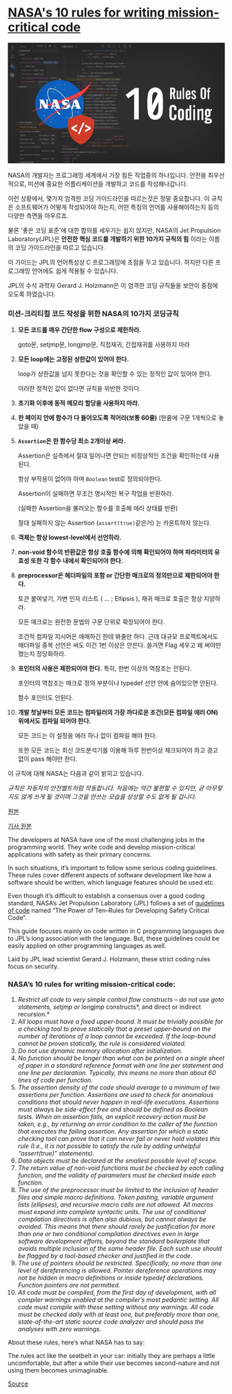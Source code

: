 # [NASA's 10 rules for writing mission-critical code](https://altbulletin.com/how-to-code-like-the-top-programmers-at-nasa-10-critical-rules/)
![image](image.jpg)



NASA의 개발자는 프로그래밍 세계에서 가장 힘든 직업중의 하나입니다. 안전을 최우선적으로, 미션에 중요한 어플리케이션을 개발하고 코드를 작성해나갑니다.

이런 상황에서, 몇가지 엄격한 코딩 가이드라인을 따르는것은 정말 중요합니다. 이 규칙은 소프트웨어가 어떻게 작성되어야 하는지, 어떤 특징의 언어를 사용해야하는지 등의 다양한 측면을 아우르죠.

물론 '좋은 코딩 표준'에 대한 합의를 세우기는 쉽지 않지만, NASA의 Jet Propulsion Laboratory(JPL)은 **안전한 핵심 코드를 개발하기 위한 10가지 규칙의 힘** 이라는 이름의 코딩 가이드라인을 따르고 있습니다.

이 가이드는 JPL의 언어특성상 C 프로그래밍에 초점을 두고 있습니다. 하지만 다른 프로그래밍 언어에도 쉽게 적용될 수 있습니다.

JPL의 수석 과학자 Gerard J. Holzmann은 이 엄격한 코딩 규칙들을 보안이 중점에 오도록 하였습니다.



### 미션-크리티컬 코드 작성을 위한 NASA의 10가지 코딩규칙

1. **모든 코드를 매우 간단한 flow 구성으로 제한하라.**

   goto문, setjmp문, longjmp문, 직접재귀, 간접재귀를 사용하지 마라

2. **모든 loop에는 고정된 상한값이 있어야 한다.**

   loop가 상한값을 넘지 못한다는 것을 확인할 수 있는 정적인 값이 있어야 한다.

   이러한 정적인 값이 없다면 규칙을 위반한 것이다.

3. **초기화 이후에 동적 메모리 할당을 사용하지 마라.**

4. **한 페이지 안에 함수가 다 들어오도록 적어라(보통 60줄)** (한줄에 구문 1개씩으로 놓았을 때)

5. **`Assertion`은 한 함수당 최소 2개이상 써라.** 

   Assertion은 실측에서 절대 일어나면 안되는 비정상적인 조건을 확인하는데 사용된다.

   항상 부작용이 없어야 하며 `Boolean` test로 정의되야한다.

   Assertion이 실패하면 무조건 명시적인 복구 작업을 반환하라.

   (실패한 Assertion을 불러오는 함수를 호출해 에러 상태를 반환)

   절대 실패하지 않는 Assertion (`assert(true)`같은거) 는 카운트하지 않는다.

6. **객체는 항상 lowest-level에서 선언하라.**

7. **non-void 함수의 반환값은 항상 호출 함수에 의해 확인되어야 하며 파라미터의 유효성 또한 각 함수 내에서 확인되어야 한다.**

8. **preprocessor은 헤더파일의 포함 or 간단한 매크로의 정의만으로 제한되어야 한다.** 

   토큰 붙여넣기, 가변 인자 리스트 ( ... ; Ellipsis ),  재귀 매크로 호출은 항상 지양하라.

   모든 매크로는 완전한 문법의 구문 단위로 확장되어야 한다.

   조건적 컴파일 지시어은 애매하긴 한데 봐줄만 하다. 근데 대규모 프로젝트에서도 헤더파일 중복 선언은 써도 이건 1번 이상은 안쓴다. 쓸거면 Flag 세우고 왜 써야만 했는지 정당화하라.

9. **포인터의 사용은 제한되어야 한다.** 특히, 한번 이상의 역참조는 안된다.

   포인터의 역참조는 매크로 정의 부분이나 typedef 선언 안에 숨어있으면 안된다.

   함수 포인터도 안된다.

10. **개발 첫날부터 모든 코드는 컴파일러의 가장 까다로운 조건(모든 컴파일 에러 ON) 위에서도 컴파일 되어야 한다.**

    모든 코드는 이 설정을 에러 하나 없이 컴파일 해야 한다.

    또한 모든 코드는 최신 코드분석기를 이용해 하루 한번이상 체크되어야 하고 경고 없이 pass 해야만 한다.



이 규칙에 대해 NASA는 다음과 같이 밝히고 있습니다.

*규칙은 자동차의 안전벨트처럼 작동합니다. 처음에는 약간 불편할 수 있지만, 곧 아무렇지도 않게 쓰게 될 것이며 그것을 안쓰는 모습을 상상할 수도 없게 될 겁니다.*  

[원본](http://pixelscommander.com/wp-content/uploads/2014/12/P10.pdf)

[기사 원본](https://altbulletin.com/how-to-code-like-the-top-programmers-at-nasa-10-critical-rules/)



The developers  at NASA have one of the most challenging jobs in the programming world.  They write code and develop mission-critical applications with safety as  their primary concerns.

In such situations, it’s important to follow some serious coding  guidelines. These rules cover different aspects of software development  like how a software should be written, which language features should be  used etc.

Even though it’s difficult to establish a consensus over a good  coding standard, NASA’s Jet Propulsion Laboratory (JPL) follows a set  of [guidelines of code](http://pixelscommander.com/wp-content/uploads/2014/12/P10.pdf) named “The Power of Ten–Rules for Developing Safety Critical Code”.

This guide focuses mainly on code written in C programming languages  due to JPL’s long association with the language. But, these guidelines  could be easily applied on other programming languages as well.

Laid by JPL lead scientist Gerard J. Holzmann, these strict coding rules focus on security.



### NASA’s 10 rules for writing mission-critical code:

1. *Restrict all code to very simple control flow constructs – do not use goto statements, setjmp or longjmp* constructs*, and direct or indirect recursion.*
2. *All loops must have a fixed* *upper-bound. It must be  trivially possible for a checking tool to prove statically that a preset  upper-bound on the number of iterations of a loop cannot be exceeded.  If the loop-bound cannot be proven statically, the rule is considered  violated.*
3. *Do not use dynamic memory allocation after initialization.*
4. *No function should be longer than what can be printed on a  single sheet of paper in a standard reference format with one line per  statement and one line per declaration. Typically, this means no more  than about 60 lines of code per function.*
5. *The assertion density of the code should average to a minimum of  two assertions per function. Assertions are used to check for anomalous  conditions that should never happen in real-life executions. Assertions  must always be side-effect free and should be defined as Boolean tests.  When an assertion fails, an explicit recovery action must be taken,  e.g., by returning an error condition to the caller of the function that  executes the failing assertion. Any assertion for which a static  checking tool can prove that it can never fail or never hold violates  this rule (I.e., it is not possible to satisfy the rule by adding  unhelpful “assert(true)” statements).*
6. *Data objects must be declared at the smallest possible level of scope.*
7. *The return value of non-void functions must be checked by each  calling function, and the validity of parameters must be checked inside  each function.*
8. *The use of the preprocessor must be limited to the inclusion of  header files and simple macro definitions. Token pasting, variable  argument lists (ellipses), and recursive macro calls are not allowed.  All macros must expand into complete syntactic units. The use of  conditional compilation directives is often also dubious, but cannot  always be avoided. This means that there should rarely be justification  for more than one or two conditional compilation directives even in  large software development efforts, beyond the standard boilerplate that  avoids multiple inclusion of the same header file. Each such use should  be flagged by a tool-based checker and justified in the code.*
9. *The use of pointers should be restricted. Specifically, no more  than one level of dereferencing is allowed. Pointer dereference  operations may not be hidden in macro definitions or inside typedef  declarations. Function pointers are not permitted.*
10. *All code must be compiled, from the first day of development,  with all compiler warnings enabled at the compiler’s most pedantic  setting. All code must compile with these setting without any warnings.  All code must be checked daily with at least one, but preferably more  than one, state-of-the-art static source code analyzer and should pass  the analyses with zero warnings.*

About these rules, here’s what NASA has to say:

The rules act like the seatbelt  in your car: initially they are perhaps a little uncomfortable, but  after a while their use becomes second-nature and not using them becomes  unimaginable.

[Source](http://pixelscommander.com/wp-content/uploads/2014/12/P10.pdf)